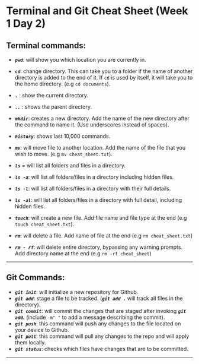 # Terminal and Git Cheat Sheet (Week 1 Day 2)


## Terminal commands:

- ***`pwd`***: will show you which location you are currently in.

- ***`cd`***: change directory. This can take you to a folder if the name of another directory is added to the end of it. If `cd` is used by itself, it will take you to the home directory. (e.g `cd documents`).

- ***`.`***    : show the current directory.

- ***`..`***  : shows the parent directory.

- ***`mkdir`***: creates a new directory. Add the name of the new directory after the command to name it. (Use underscores instead of spaces).
- ***`history`***: shows last 10,000 commands.
- ***`mv`***: will move file to another location. Add the name of the file that you wish to move. (e.g `mv cheat_sheet.txt`).
- ***`ls`*** = will list all folders and files in a directory.
- ***`ls -a`***: will list all folders/files in a directory including hidden files.
- ***`ls -l`***: will list all folders/files in a directory with their full details.
- ***`ls -al`***: will list all folders/files in a directory with full detail, including hidden files.
- ***`touch`***: will create a new file. Add file name and file type at the end (e.g `touch cheat_sheet.txt`).
- ***`rm`***: will delete a file. Add name of file at the end (e.g `rm cheat_sheet.txt`)
- ***`rm - rf`***: will delete entire directory, bypassing any warning prompts. Add directory name at the end (e.g `rm -rf cheat_sheet`)

---

## Git Commands:

- ***`git init`***: will initialize a new repository for Github.
- ***`git add`***: stage a file to be tracked. (***`git add .`*** will track all files in the directory).
- ***`git commit`***: will commit the changes that are staged after invoking ***`git add`.*** (include `-m" "` to add a message describing the commit).
- ***`git push`***: this command will push any changes to the file located on your device to Github. 
- ***`git pull`***: this command will pull any changes to the repo and will apply them locally.
- ***`git status`***: checks which files have changes that are to be committed.
---